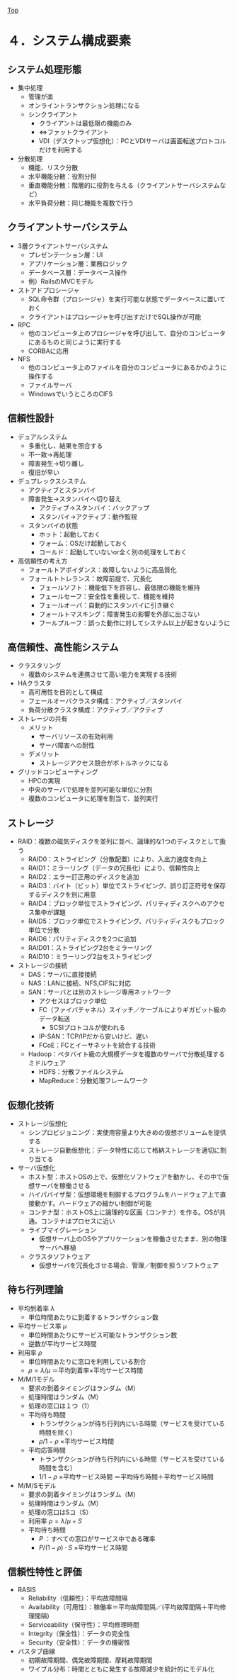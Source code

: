 [Top](../README.md)
# ４．システム構成要素
## システム処理形態
- 集中処理
  - 管理が楽
  - オンライントランザクション処理になる
  - シンクライアント
    - クライアントは最低限の機能のみ
    - ⇔ファットクライアント
    - VDI（デスクトップ仮想化）：PCとVDIサーバは画面転送プロトコルだけを利用する
- 分散処理
  - 機能、リスク分散
  - 水平機能分散：役割分担
  - 垂直機能分散：階層的に役割を与える（クライアントサーバシステムなど）
  - 水平負荷分散：同じ機能を複数で行う

## クライアントサーバシステム
- 3層クライアントサーバシステム
  - プレゼンテーション層：UI
  - アプリケーション層：業務ロジック
  - データベース層：データベース操作
  - 例）RailsのMVCモデル
- ストアドプロシージャ 
  - SQL命令群（プロシージャ）を実行可能な状態でデータベースに置いておく
  - クライアントはプロシージャを呼び出すだけでSQL操作が可能
- RPC
  - 他のコンピュータ上のプロシージャを呼び出して、自分のコンピュータにあるものと同じように実行する
  - CORBAに応用
- NFS
  - 他のコンピュータ上のファイルを自分のコンピュータにあるかのように操作する
  - ファイルサーバ
  - WindowsでいうところのCIFS

## 信頼性設計
- デュアルシステム
  - 多重化し、結果を照合する
  - 不一致→再処理
  - 障害発生→切り離し
  - 復旧が早い
- デュプレックスシステム
  - アクティブとスタンバイ
  - 障害発生→スタンバイへ切り替え
    - アクティブ→スタンバイ：バックアップ
    - スタンバイ→アクティブ：動作監視
  - スタンバイの状態
    - ホット：起動しておく
    - ウォーム：OSだけ起動しておく
    - コールド：起動していないor全く別の処理をしておく
- 高信頼性の考え方
  - フォールトアボイダンス：故障しないように高品質化
  - フォールトトレランス：故障前提で、冗長化
    - フェールソフト：機能低下を許容し、最低限の機能を維持
    - フェールセーフ：安全性を重視して、機能を維持
    - フェールオーバ：自動的にスタンバイに引き継ぐ
    - フォールトマスキング：障害発生の影響を外部に出さない
    - フールプルーフ：誤った動作に対してシステム以上が起きないように

## 高信頼性、高性能システム
- クラスタリング
  - 複数のシステムを連携させて高い能力を実現する技術
- HAクラスタ
  - 高可用性を目的として構成
  - フェールオーバクラスタ構成：アクティブ／スタンバイ
  - 負荷分散クラスタ構成：アクティブ／アクティブ
- ストレージの共有
  - メリット
    - サーバリソースの有効利用
    - サーバ障害への耐性
  - デメリット
    - ストレージアクセス競合がボトルネックになる
- グリッドコンピューティング
  - HPCの実現
  - 中央のサーバで処理を並列可能な単位に分割
  - 複数のコンピュータに処理を割当て、並列実行
  
## ストレージ
- RAID：複数の磁気ディスクを並列に並べ、論理的な1つのディスクとして扱う
  - RAID0：ストライピング（分散配置）により、入出力速度を向上
  - RAID1：ミラーリング（データの冗長化）により、信頼性向上
  - RAID2：エラー訂正用のディスクを追加
  - RAID3：バイト（ビット）単位でストライピング、誤り訂正符号を保存するディスクを別に用意
  - RAID4：ブロック単位でストライピング、パリティディスクへのアクセス集中が課題
  - RAID5：ブロック単位でストライピング、パリティディスクもプロック単位で分散
  - RAID6：パリティディスクを2つに追加
  - RAID01：ストライピング2台をミラーリング
  - RAID10：ミラーリング2台をストライピング
- ストレージの接続
  - DAS：サーバに直接接続
  - NAS：LANに接続、NFS,CIFSに対応
  - SAN：サーバとは別のストレージ専用ネットワーク
    - アクセスはブロック単位
    - FC（ファイバチャネル）スイッチ／ケーブルによりギガビット級のデータ転送
      - SCSIプロトコルが使われる
    - IP-SAN：TCP/IPだから安いけど、遅い
    - FCoE：FCとイーサネットを統合する技術
  - Hadoop：ペタバイト級の大規模データを複数のサーバで分散処理するミドルウェア
    - HDFS：分散ファイルシステム
    - MapReduce：分散処理フレームワーク

## 仮想化技術
- ストレージ仮想化
  - シンプロビジョニング：実使用容量より大きめの仮想ボリュームを提供する
  - ストレージ自動仮想化：データ特性に応じて格納ストレージを適切に割り当てる
- サーバ仮想化
  - ホスト型：ホストOSの上で、仮想化ソフトウェアを動かし、その中で仮想サーバを稼働させる
  - ハイパバイザ型：仮想環境を制御するプログラムをハードウェア上で直接動かす。ハードウェアの細かい制御が可能
  - コンテナ型：ホストOS上に論理的な区画（コンテナ）を作る。OSが共通。コンテナはプロセスに近い
  - ライブマイグレーション
    - 仮想サーバ上のOSやアプリケーションを稼働させたまま、別の物理サーバへ移植
  - クラスタソフトウェア
    - 仮想サーバを冗長化させる場合、管理／制御を担うソフトウェア

## 待ち行列理論
- 平均到着率 $\lambda$
  - 単位時間あたりに到着するトランザクション数
- 平均サービス率 $\mu$
  - 単位時間あたりにサービス可能なトランザクション数
  - 逆数が平均サービス時間
- 利用率 $\rho$
  - 単位時間あたりに窓口を利用している割合
  - $\rho=\lambda/\mu$ ＝平均到着率×平均サービス時間
- M/M/1モデル
  - 要求の到着タイミングはランダム（M）
  - 処理時間はランダム（M）
  - 処理の窓口は１つ（1）
  - 平均待ち時間
    - トランザクションが待ち行列内にいる時間（サービスを受けている時間を除く）
    - $\rho/1-\rho$ ×平均サービス時間
  - 平均応答時間
    - トランザクションが待ち行列内にいる時間（サービスを受けている時間を含む）
    - $1/1-\rho$ ×平均サービス時間 ＝平均待ち時間＋平均サービス時間
- M/M/Sモデル
  - 要求の到着タイミングはランダム（M）
  - 処理時間はランダム（M）
  - 処理の窓口はSコ（S）
  - 利用率 $\rho=\lambda/\mu\div S$
  - 平均待ち時間
    - $P$ ：すべての窓口がサービス中である確率
    - $P/(1-\rho)\cdot S$ ×平均サービス時間

## 信頼性特性と評価
- RASIS
  - Reliability（信頼性）：平均故障間隔
  - Availability（可用性）：稼働率＝平均故障間隔／(平均故障間隔＋平均修理間隔)
  - Serviceability（保守性）：平均修理時間
  - Integrity（保全性）：データの完全性
  - Security（安全性）：データの機密性
- バスタブ曲線
  - 初期故障期間、偶発故障期間、摩耗故障期間
  - ワイブル分布：時間とともに発生する故障減少を統計的にモデル化